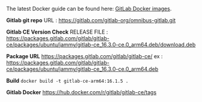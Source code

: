 The latest Docker guide can be found here: [GitLab Docker images](https://docs.gitlab.com/ee/install/docker.html).

**Gitlab git repo**
URL : https://gitlab.com/gitlab-org/omnibus-gitlab.git


**Gitlab CE Version Check**
RELEASE FILE : https://packages.gitlab.com/gitlab/gitlab-ce/packages/ubuntu/jammy/gitlab-ce_16.3.0-ce.0_arm64.deb/download.deb

**Package URL**
https://packages.gitlab.com/gitlab/gitlab-ce/
ex : https://packages.gitlab.com/gitlab/gitlab-ce/packages/ubuntu/jammy/gitlab-ce_16.3.0-ce.0_arm64.deb

**Build**
```docker build -t gitlab-ce-arm64:16.1.5 .```

**Gitlab Docker** 
https://hub.docker.com/r/gitlab/gitlab-ce/tags
